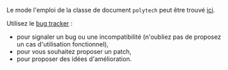Le mode l'emploi de la classe de document `polytech` peut être trouvé [ici](https://gitlab.projectsforge.org/polytech/polytech/wikis/home).

Utilisez le [bug tracker](https://gitlab.projectsforge.org/polytech/polytech/issues) :

- pour signaler un bug ou une incompatibilité (n'oubliez pas de proposez un cas d'utilisation fonctionnel),
- pour vous souhaitez proposer un patch,
- pour proposer des idées d'amélioration.


